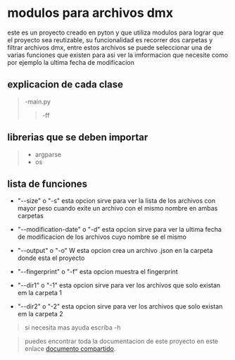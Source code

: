 # modulos para archivos dmx
este es un proyecto creado en pyton y que utiliza modulos para lograr que el proyecto sea reutizable, su funcionalidad es recorrer dos carpetas y filtrar archivos dmx, entre estos archivos se puede seleccionar una de varias funciones que existen para asi ver la imformacion que necesite como por ejemplo la ultima fecha de modificacion
## explicacion de cada clase 
> -main.py
>> -ff
## librerias que se deben importar
> - argparse
> - os
## lista de funciones

- "--size" o "-s"  esta opcion sirve para ver la lista de los archivos con mayor peso cuando exite un archivo con el mismo nombre en ambas carpetas

- "--modification-date" o "-d" esta opcion sirve para ver la ultima fecha de modificacion  de los archivos cuyo nombre se el mismo

- "--output" o "-o" W esta opcion crea un archivo .json en la carpeta donde esta el proyecto

- "--fingerprint" o "-f" esta opcion muestra el fingerprint

- "--dir1" o "-1" esta opcion sirve para ver los archivos que solo existan em la carpeta 1

- "--dir2" o "-2" esta opcion sirve para ver los archivos que solo existan em la carpeta 2

> si necesita mas ayuda escriba  -h


>puedes encontrar toda la documentacion de este proyecto en este enlace [documento compartido](https://docs.google.com/document/d/1dEbk0qI2qlFbcdrTo5B1w-_0NxUv8osXjdjIssEdNR0/edit#heading=h.3ti6jx56udpj).
